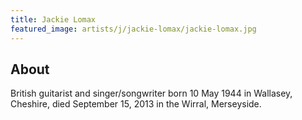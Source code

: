 ```yaml
---
title: Jackie Lomax
featured_image: artists/j/jackie-lomax/jackie-lomax.jpg
---
```

## About

British guitarist and singer/songwriter born 10 May 1944 in Wallasey, Cheshire,
died September 15, 2013 in the Wirral, Merseyside.

